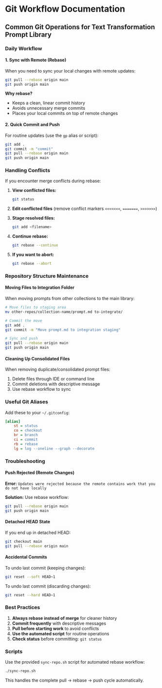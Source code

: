 # Git Workflow Documentation

## Common Git Operations for Text Transformation Prompt Library

### Daily Workflow

#### 1. Sync with Remote (Rebase)
When you need to sync your local changes with remote updates:

```bash
git pull --rebase origin main
git push origin main
```

**Why rebase?** 
- Keeps a clean, linear commit history
- Avoids unnecessary merge commits
- Places your local commits on top of remote changes

#### 2. Quick Commit and Push
For routine updates (use the `gp` alias or script):

```bash
git add .
git commit -m "commit"
git pull --rebase origin main
git push origin main
```

### Handling Conflicts

If you encounter merge conflicts during rebase:

1. **View conflicted files:**
   ```bash
   git status
   ```

2. **Edit conflicted files** (remove conflict markers `<<<<<<<`, `=======`, `>>>>>>>`)

3. **Stage resolved files:**
   ```bash
   git add <filename>
   ```

4. **Continue rebase:**
   ```bash
   git rebase --continue
   ```

5. **If you want to abort:**
   ```bash
   git rebase --abort
   ```

### Repository Structure Maintenance

#### Moving Files to Integration Folder
When moving prompts from other collections to the main library:

```bash
# Move files to staging area
mv other-repos/collection-name/prompt.md to-integrate/

# Commit the move
git add .
git commit -m "Move prompt.md to integration staging"

# Sync and push
git pull --rebase origin main
git push origin main
```

#### Cleaning Up Consolidated Files
When removing duplicate/consolidated prompt files:

1. Delete files through IDE or command line
2. Commit deletions with descriptive message
3. Use rebase workflow to sync

### Useful Git Aliases

Add these to your `~/.gitconfig`:

```ini
[alias]
    st = status
    co = checkout
    br = branch
    ci = commit
    rb = rebase
    lg = log --oneline --graph --decorate
```

### Troubleshooting

#### Push Rejected (Remote Changes)
**Error:** `Updates were rejected because the remote contains work that you do not have locally`

**Solution:** Use rebase workflow:
```bash
git pull --rebase origin main
git push origin main
```

#### Detached HEAD State
If you end up in detached HEAD:
```bash
git checkout main
git pull --rebase origin main
```

#### Accidental Commits
To undo last commit (keeping changes):
```bash
git reset --soft HEAD~1
```

To undo last commit (discarding changes):
```bash
git reset --hard HEAD~1
```

### Best Practices

1. **Always rebase instead of merge** for cleaner history
2. **Commit frequently** with descriptive messages
3. **Pull before starting work** to avoid conflicts
4. **Use the automated script** for routine operations
5. **Check status** before committing: `git status`

### Scripts

Use the provided `sync-repo.sh` script for automated rebase workflow:
```bash
./sync-repo.sh
```

This handles the complete pull → rebase → push cycle automatically.

